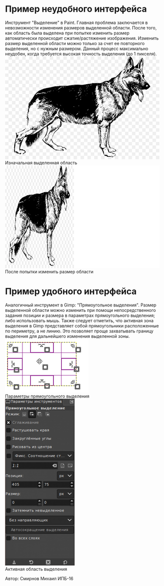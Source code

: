 # Пример неудобного интерфейса
Инструмент "Выделение" в Paint. Главная проблема заключается в невозможности изменения размеров выделенной области. После того, как область была выделена при попытке изменить размер автоматически происходит сжатие/растяжение изображения. Изменить размер выделенной области можно только за счет ее повторного выделения, но с нужным размером. Данный процесс максимально неудобен, когда требуется высокая точность выделения (до 1 пикселя).  
![Alt text](https://github.com/RybinskHCI2019/assignment0-TipoProProger/blob/master/Pict1_1.png "Изначальная выделенная область")  
Изначальная выделенная область  
![Alt text](https://github.com/RybinskHCI2019/assignment0-TipoProProger/blob/master/Pict1_2.png "После попытки изменить размер области")  
После попытки изменить размер области  
# Пример удобного интерфейса
Аналогичный инструмент в Gimp: "Прямоугольное выделения". Размер выделенной области можно изменить при помощи непосредственного задания позиции и размера в параметрах прямоугольного выделения; либо использовать мышь. Также следует отметить, что активная зона выделения в Gimp представляет собой прямоугольники расположенные по периметру, а не линию. Это позволяет проще захватывать границу выделения для дальнейшего изменения выделенной зоны.  
![Alt text](https://github.com/RybinskHCI2019/assignment0-TipoProProger/blob/master/Pict2_2.png "Параметры прямоугольного выделения")  
Параметры прямоугольного выделения  
![Alt text](https://github.com/RybinskHCI2019/assignment0-TipoProProger/blob/master/Pict2_1.png "Активная область выделения")  
Активная область выделения

Автор: Смирнов Михаил ИПБ-16
